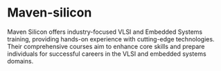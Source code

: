 # Maven-silicon
Maven Silicon offers industry-focused VLSI and Embedded Systems training, providing hands-on experience with cutting-edge technologies. Their comprehensive courses aim to enhance core skills and prepare individuals for successful careers in the VLSI and embedded systems domains.
